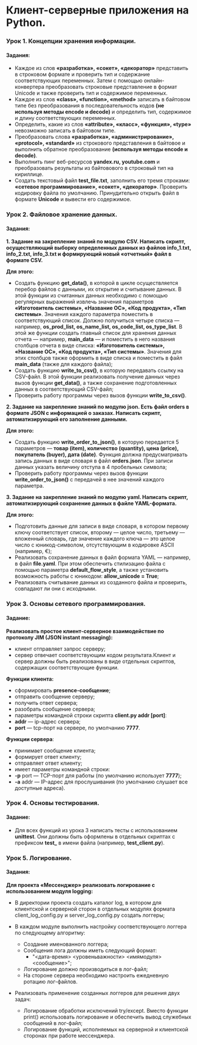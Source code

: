 # Клиент-серверные приложения на Python.
### Урок 1. Концепции хранения информации.
#### Задания:
 - Каждое из слов **«разработка», «сокет», «декоратор»** представить в строковом формате и проверить тип и содержание соответствующих переменных. Затем с помощью онлайн-конвертера преобразовать строковые представление в формат Unicode и также проверить тип и содержимое переменных.
 - Каждое из слов **«class», «function», «method»** записать в байтовом типе без преобразования в последовательность кодов **(не используя методы encode и decode)** и определить тип, содержимое и длину соответствующих переменных.
 - Определить, какие из слов **«attribute», «класс», «функция», «type»** невозможно записать в байтовом типе.
 - Преобразовать слова **«разработка», «администрирование», «protocol», «standard»** из строкового представления в байтовое и выполнить обратное преобразование **(используя методы encode и decode)**.
 - Выполнить пинг веб-ресурсов **yandex.ru, youtube.com** и преобразовать результаты из байтовового в строковый тип на кириллице.
 - Создать текстовый файл **test_file.txt**, заполнить его тремя строками: **«сетевое программирование», «сокет», «декоратор»**. Проверить кодировку файла по умолчанию. Принудительно открыть файл в формате **Unicode** и вывести его содержимое.

### Урок 2. Файловое хранение данных.
#### Задания:
**1. Задание на закрепление знаний по модулю CSV. 
   Написать скрипт, осуществляющий выборку определенных данных из файлов info_1.txt, info_2.txt, info_3.txt и формирующий новый «отчетный» файл в формате CSV.**
   
   **Для этого:**
   - Создать функцию **get_data()**, в которой в цикле осуществляется перебор файлов с данными, их открытие и считывание данных. В этой функции из считанных данных  необходимо с помощью регулярных выражений извлечь значения параметров **«Изготовитель системы», «Название ОС», «Код продукта», «Тип системы»**. Значения  каждого параметра поместить в соответствующий список. Должно получиться четыре списка — например, **os_prod_list, os_name_list, os_code_list, os_type_list**. В этой же функции создать главный список для хранения данных отчета — например, **main_data** — и поместить в него названия столбцов отчета в виде списка: **«Изготовитель системы», «Название ОС», «Код продукта», «Тип системы»**. Значения для этих столбцов также оформить в виде списка и поместить в файл **main_data** (также для каждого файла);
   - Создать функцию **write_to_csv()**, в которую передавать ссылку на CSV-файл. В этой функции реализовать получение данных через вызов функции **get_data()**, а также сохранение подготовленных данных в соответствующий CSV-файл;
   - Проверить работу программы через вызов функции **write_to_csv()**.

**2. Задание на закрепление знаний по модулю json. Есть файл orders в формате JSON с информацией о заказах. 
   Написать скрипт, автоматизирующий его заполнение данными.** 
   
   **Для этого:**
   - Создать функцию **write_order_to_json()**, в которую передается 5 параметров — **товар (item), количество (quantity), цена (price), покупатель (buyer), дата (date)**. Функция должна предусматривать запись данных в виде словаря в файл **orders.json**. При записи данных указать величину отступа в 4 пробельных символа;
   - Проверить работу программы через вызов функции **write_order_to_json()** с передачей в нее значений каждого параметра.

**3. Задание на закрепление знаний по модулю yaml. 
   Написать скрипт, автоматизирующий сохранение данных в файле YAML-формата.** 
   
   **Для этого:**
   - Подготовить данные для записи в виде словаря, в котором первому ключу соответствует список, второму — целое число, третьему — вложенный словарь, где значение каждого ключа — это целое число с юникод-символом, отсутствующим в кодировке ASCII (например, €);
   - Реализовать сохранение данных в файл формата YAML — например, в файл **file.yaml**. При этом обеспечить стилизацию файла с помощью параметра **default_flow_style**, а также установить возможность работы с юникодом: **allow_unicode = True**;
   - Реализовать считывание данных из созданного файла и проверить, совпадают ли они с исходными.

### Урок 3. Основы сетевого программирования.
#### Задание:
**Реализовать простое клиент-серверное взаимодействие по протоколу JIM (JSON instant messaging):**
- клиент отправляет запрос серверу;
- сервер отвечает соответствующим кодом результата.Клиент и сервер должны быть реализованы в виде отдельных скриптов, содержащих соответствующие функции.

**Функции клиента:**
- сформировать **presence-сообщение**;
- отправить сообщение серверу;
- получить ответ сервера;
- разобрать сообщение сервера;
- параметры командной строки скрипта **client.py addr [port]**:
 - **addr** — ip-адрес сервера;
 - **port** — tcp-порт на сервере, по умолчанию **7777**.

**Функции сервера**:
- принимает сообщение клиента;
- формирует ответ клиенту;
- отправляет ответ клиенту;
- имеет параметры командной строки:
 - **-p** port — TCP-порт для работы (по умолчанию использует **7777**);
 - **-a** addr — IP-адрес для прослушивания (по умолчанию слушает все доступные адреса).


### Урок 4. Основы тестирования.
#### Задание:
- Для всех функций из урока 3 написать тесты с использованием **unittest**. Они должны быть оформлены в отдельных скриптах с префиксом **test_** в имени файла (например, **test_client.py**).

### Урок 5. Логирование.
#### Задания:

**Для проекта «Мессенджер» реализовать логирование с использованием модуля logging:**

- В директории проекта создать каталог log, в котором для клиентской и серверной сторон в отдельных модулях формата client_log_config.py и server_log_config.py создать логгеры;
- В каждом модуле выполнить настройку соответствующего логгера по следующему алгоритму:
  - Создание именованного логгера;
  - Сообщения лога должны иметь следующий формат: 
    - "<дата-время> <уровеньважности> <имямодуля> <сообщение>";
  - Логирование должно производиться в лог-файл;
  - На стороне сервера необходимо настроить ежедневную ротацию лог-файлов.

 - Реализовать применение созданных логгеров для решения двух задач:
   - Логирование обработки исключений try/except. Вместо функции print() использовать логирование и обеспечить вывод служебных сообщений в лог-файл;
   - Логирование функций, исполняемых на серверной и клиентской сторонах при работе мессенджера.
